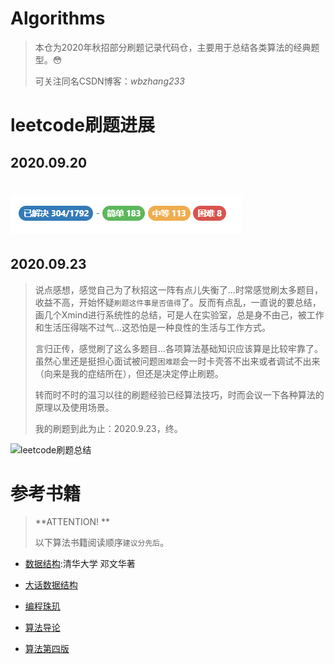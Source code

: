 # Algorithms
> 本仓为2020年秋招部分刷题记录代码仓，主要用于总结各类算法的经典题型。:flushed:
>
> 可关注同名CSDN博客：*wbzhang233*



# leetcode刷题进展

## 2020.09.20

![刷题进展](./images/README/刷题记录.png)
=======


## 2020.09.23

> 说点感想，感觉自己为了秋招这一阵有点儿失衡了...时常感觉刷太多题目，收益不高，开始怀疑`刷题这件事是否值得`了。反而有点乱，一直说的要总结，画几个Xmind进行系统性的总结，可是人在实验室，总是身不由己，被工作和生活压得喘不过气...这恐怕是一种良性的生活与工作方式。
>
> 言归正传，感觉刷了这么多题目...各项算法基础知识应该算是比较牢靠了。虽然心里还是挺担心面试被问题`困难题`会一时卡壳答不出来或者调试不出来（向来是我的症结所在），但还是决定停止刷题。
>
> 转而时不时的温习以往的刷题经验已经算法技巧，时而会议一下各种算法的原理以及使用场景。
>
> 我的刷题到此为止：2020.9.23，终。

![leetcode刷题总结](./images/README/leetcode刷题总结.png)





# 参考书籍

> **ATTENTION! **
>
> 以下算法书籍阅读顺序`建议分先后`。

- [数据结构]():清华大学 邓文华著
- [大话数据结构]()

- [编程珠玑]()
- [算法导论]()
- [算法第四版]()
